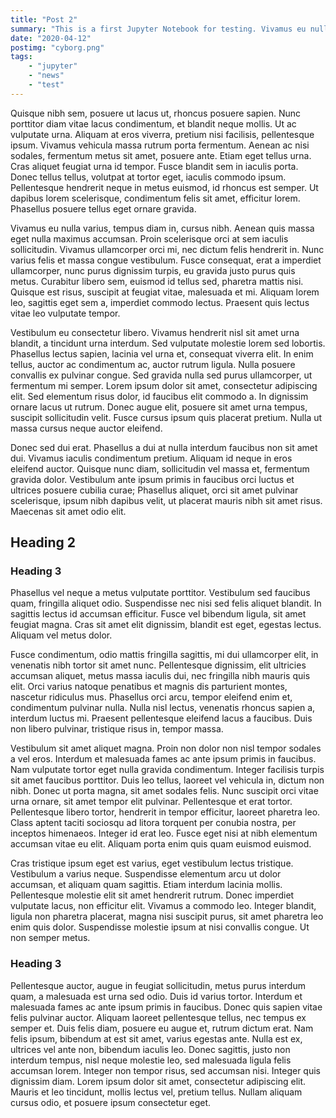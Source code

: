 ```yaml
---
title: "Post 2"
summary: "This is a first Jupyter Notebook for testing. Vivamus eu nulla varius, tempus diam in, cursus nibh. Aenean quis massa eget nulla maximus accumsan."
date: "2020-04-12"
postimg: "cyborg.png"
tags:
    - "jupyter"
    - "news"
    - "test"
---
```


Quisque nibh sem, posuere ut lacus ut, rhoncus posuere sapien. Nunc porttitor diam vitae lacus condimentum, et blandit neque mollis. Ut ac vulputate urna. Aliquam at eros viverra, pretium nisi facilisis, pellentesque ipsum. Vivamus vehicula massa rutrum porta fermentum. Aenean ac nisi sodales, fermentum metus sit amet, posuere ante. Etiam eget tellus urna. Cras aliquet feugiat urna id tempor. Fusce blandit sem in iaculis porta. Donec tellus tellus, volutpat at tortor eget, iaculis commodo ipsum. Pellentesque hendrerit neque in metus euismod, id rhoncus est semper. Ut dapibus lorem scelerisque, condimentum felis sit amet, efficitur lorem. Phasellus posuere tellus eget ornare gravida.

Vivamus eu nulla varius, tempus diam in, cursus nibh. Aenean quis massa eget nulla maximus accumsan. Proin scelerisque orci at sem iaculis sollicitudin. Vivamus ullamcorper orci mi, nec dictum felis hendrerit in. Nunc varius felis et massa congue vestibulum. Fusce consequat, erat a imperdiet ullamcorper, nunc purus dignissim turpis, eu gravida justo purus quis metus. Curabitur libero sem, euismod id tellus sed, pharetra mattis nisi. Quisque est risus, suscipit at feugiat vitae, malesuada et mi. Aliquam lorem leo, sagittis eget sem a, imperdiet commodo lectus. Praesent quis lectus vitae leo vulputate tempor.

Vestibulum eu consectetur libero. Vivamus hendrerit nisl sit amet urna blandit, a tincidunt urna interdum. Sed vulputate molestie lorem sed lobortis. Phasellus lectus sapien, lacinia vel urna et, consequat viverra elit. In enim tellus, auctor ac condimentum ac, auctor rutrum ligula. Nulla posuere convallis ex pulvinar congue. Sed gravida nulla sed purus ullamcorper, ut fermentum mi semper. Lorem ipsum dolor sit amet, consectetur adipiscing elit. Sed elementum risus dolor, id faucibus elit commodo a. In dignissim ornare lacus ut rutrum. Donec augue elit, posuere sit amet urna tempus, suscipit sollicitudin velit. Fusce cursus ipsum quis placerat pretium. Nulla ut massa cursus neque auctor eleifend.

Donec sed dui erat. Phasellus a dui at nulla interdum faucibus non sit amet dui. Vivamus iaculis condimentum pretium. Aliquam id neque in eros eleifend auctor. Quisque nunc diam, sollicitudin vel massa et, fermentum gravida dolor. Vestibulum ante ipsum primis in faucibus orci luctus et ultrices posuere cubilia curae; Phasellus aliquet, orci sit amet pulvinar scelerisque, ipsum nibh dapibus velit, ut placerat mauris nibh sit amet risus. Maecenas sit amet odio elit.

## Heading 2
### Heading 3
Phasellus vel neque a metus vulputate porttitor. Vestibulum sed faucibus quam, fringilla aliquet odio. Suspendisse nec nisi sed felis aliquet blandit. In sagittis lectus id accumsan efficitur. Fusce vel bibendum ligula, sit amet feugiat magna. Cras sit amet elit dignissim, blandit est eget, egestas lectus. Aliquam vel metus dolor.

Fusce condimentum, odio mattis fringilla sagittis, mi dui ullamcorper elit, in venenatis nibh tortor sit amet nunc. Pellentesque dignissim, elit ultricies accumsan aliquet, metus massa iaculis dui, nec fringilla nibh mauris quis elit. Orci varius natoque penatibus et magnis dis parturient montes, nascetur ridiculus mus. Phasellus orci arcu, tempor eleifend enim et, condimentum pulvinar nulla. Nulla nisl lectus, venenatis rhoncus sapien a, interdum luctus mi. Praesent pellentesque eleifend lacus a faucibus. Duis non libero pulvinar, tristique risus in, tempor massa.

Vestibulum sit amet aliquet magna. Proin non dolor non nisl tempor sodales a vel eros. Interdum et malesuada fames ac ante ipsum primis in faucibus. Nam vulputate tortor eget nulla gravida condimentum. Integer facilisis turpis sit amet faucibus porttitor. Duis leo tellus, laoreet vel vehicula in, dictum non nibh. Donec ut porta magna, sit amet sodales felis. Nunc suscipit orci vitae urna ornare, sit amet tempor elit pulvinar. Pellentesque et erat tortor. Pellentesque libero tortor, hendrerit in tempor efficitur, laoreet pharetra leo. Class aptent taciti sociosqu ad litora torquent per conubia nostra, per inceptos himenaeos. Integer id erat leo. Fusce eget nisi at nibh elementum accumsan vitae eu elit. Aliquam porta enim quis quam euismod euismod.

Cras tristique ipsum eget est varius, eget vestibulum lectus tristique. Vestibulum a varius neque. Suspendisse elementum arcu ut dolor accumsan, et aliquam quam sagittis. Etiam interdum lacinia mollis. Pellentesque molestie elit sit amet hendrerit rutrum. Donec imperdiet vulputate lacus, non efficitur elit. Vivamus a commodo leo. Integer blandit, ligula non pharetra placerat, magna nisi suscipit purus, sit amet pharetra leo enim quis dolor. Suspendisse molestie ipsum at nisi convallis congue. Ut non semper metus.

### Heading 3
Pellentesque auctor, augue in feugiat sollicitudin, metus purus interdum quam, a malesuada est urna sed odio. Duis id varius tortor. Interdum et malesuada fames ac ante ipsum primis in faucibus. Donec quis sapien vitae felis pulvinar auctor. Aliquam laoreet pellentesque tellus, nec tempus ex semper et. Duis felis diam, posuere eu augue et, rutrum dictum erat. Nam felis ipsum, bibendum at est sit amet, varius egestas ante. Nulla est ex, ultrices vel ante non, bibendum iaculis leo. Donec sagittis, justo non interdum tempus, nisl neque molestie leo, sed malesuada ligula felis accumsan lorem. Integer non tempor risus, sed accumsan nisi. Integer quis dignissim diam. Lorem ipsum dolor sit amet, consectetur adipiscing elit. Mauris et leo tincidunt, mollis lectus vel, pretium tellus. Nullam aliquam cursus odio, et posuere ipsum consectetur eget.